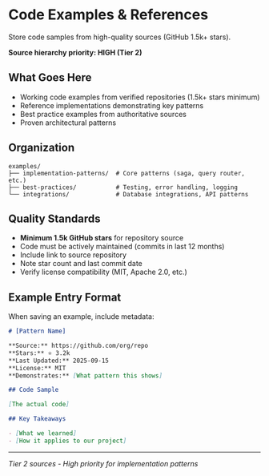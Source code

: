 # Code Examples & References

Store code samples from high-quality sources (GitHub 1.5k+ stars).

**Source hierarchy priority: HIGH (Tier 2)**

## What Goes Here

- Working code examples from verified repositories (1.5k+ stars minimum)
- Reference implementations demonstrating key patterns
- Best practice examples from authoritative sources
- Proven architectural patterns

## Organization

```
examples/
├── implementation-patterns/  # Core patterns (saga, query router, etc.)
├── best-practices/           # Testing, error handling, logging
└── integrations/             # Database integrations, API patterns
```

## Quality Standards

- **Minimum 1.5k GitHub stars** for repository source
- Code must be actively maintained (commits in last 12 months)
- Include link to source repository
- Note star count and last commit date
- Verify license compatibility (MIT, Apache 2.0, etc.)

## Example Entry Format

When saving an example, include metadata:

```markdown
# [Pattern Name]

**Source:** https://github.com/org/repo
**Stars:** ⭐ 3.2k
**Last Updated:** 2025-09-15
**License:** MIT
**Demonstrates:** [What pattern this shows]

## Code Sample

[The actual code]

## Key Takeaways

- [What we learned]
- [How it applies to our project]
```

---

*Tier 2 sources - High priority for implementation patterns*

